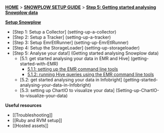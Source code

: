 [**HOME**](Home) > [**SNOWPLOW SETUP GUIDE**](Setting-up-Snowplow) > [**Step 5: Getting started analysing Snowplow data**](Getting-started-analysing-Snowplow-data)  

[**Setup Snowplow**](Setting-up-Snowplow)  

- [Step 1: Setup a Collector] (setting-up-a-collector)  
- [Step 2: Setup a Tracker] (setting-up-a-tracker)  
- [Step 3: Setup EmrEtlRunner] (setting-up-EmrEtlRunner)  
- [Step 4: Setup the StorageLoader] (setting-up-storageloader)  
- [Step 5: Analyse your data!] (Getting started analysing Snowplow data)  
  - [5.1: get started analysing your data in EMR and Hive] (getting-started-with-EMR)
    - [5.1.1: setting up the EMR command line tools](Setting-up-EMR-command-line-tools)
    - [5.1.2: running Hive queries using the EMR command line tools](Running-Hive-using-the-command-line-tools)
  - [5.2: get started analysing your data in Infobright] (getting-started-analysing-your-data-in-Infobright)
  - [5.3: setting up ChartIO to visualize your data] (Setting-up-ChartIO-to-visualize-your-data)

**Useful resources**  

- [[Troubleshooting]]  
- [[Ruby and RVM setup]]  
- [[Hosted assets]]  